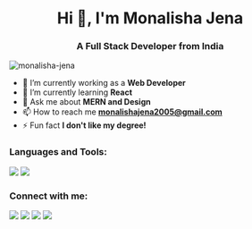 <h1 align="center">Hi 👋, I'm Monalisha Jena</h1>
<h3 align="center">A Full Stack Developer from India</h3>

<p align="left"> <img src="https://komarev.com/ghpvc/?username=monalisha-jena&label=Profile%20views&color=0e75b6&style=flat" alt="monalisha-jena" /> </p>

- 🔭 I’m currently working as a **Web Developer**
- 🌱 I’m currently learning **React**
- 💬 Ask me about **MERN and Design**
- 📫 How to reach me **monalishajena2005@gmail.com**
- ⚡ Fun fact **I don't like my degree!**

<h3 align="left">Languages and Tools:</h3>
<div align="left">
    <img src="https://skillicons.dev/icons?i=c,cpp,bootstrap,html,css,vscode,github,git" />
    <img src="https://skillicons.dev/icons?i=javascript,nodejs,postman,express,mongodb,react,ai,figma,ps" /><br>
</div>

<h3 align="left">Connect with me:</h3>
<p align="left">
<a href="https://twitter.com/monalisha1307" target="blank"><img src="https://skillicons.dev/icons?i=twitter" /></a>
<a href="https://linkedin.com/in/monalishajena" target="blank"><img src="https://skillicons.dev/icons?i=linkedin" /></a>
<a href="https://instagram.com/monalisha__jena" target="blank"><img src="https://skillicons.dev/icons?i=instagram" /></a>
<a href="https://discord.com/channels/@me" target="blank"><img src="https://skillicons.dev/icons?i=discord" /></a>
</p>

